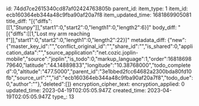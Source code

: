 id: 74dd7ce2615340cd87af02424763805b
parent_id: 
item_type: 1
item_id: ecb160364eb344a48c9fba90af20a7f8
item_updated_time: 1681869905081
title_diff: "[{\"diffs\":[[1,\"Stunpy\"]],\"start1\":0,\"start2\":0,\"length1\":0,\"length2\":6}]"
body_diff: "[{\"diffs\":[[1,\"Lost my arm reaching f\"]],\"start1\":0,\"start2\":0,\"length1\":0,\"length2\":22}]"
metadata_diff: {"new":{"master_key_id":"","conflict_original_id":"","share_id":"","is_shared":0,"application_data":"","source_application":"net.cozic.joplin-mobile","source":"joplin","is_todo":0,"markup_language":1,"order":1681869879640,"latitude":"44.14889833","longitude":"10.38768000","todo_completed":0,"altitude":"477.5000","parent_id":"3e1bbed2fcc64682a2300bda80fd10fb","source_url":"","id":"ecb160364eb344a48c9fba90af20a7f8","todo_due":0,"author":""},"deleted":[]}
encryption_cipher_text: 
encryption_applied: 0
updated_time: 2023-04-19T02:05:05.947Z
created_time: 2023-04-19T02:05:05.947Z
type_: 13